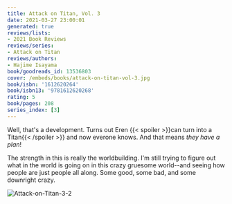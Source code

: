 ```yaml
---
title: Attack on Titan, Vol. 3
date: 2021-03-27 23:00:01
generated: true
reviews/lists:
- 2021 Book Reviews
reviews/series:
- Attack on Titan
reviews/authors:
- Hajime Isayama
book/goodreads_id: 13536803
cover: /embeds/books/attack-on-titan-vol-3.jpg
book/isbn: '1612620264'
book/isbn13: '9781612620268'
rating: 5
book/pages: 208
series_index: [3]
---
```

Well, that's a development. Turns out Eren  {{< spoiler >}}can turn into a Titan{{< /spoiler >}}  and now everone knows. And that means *they have a plan*!  

The strength in this is really the worldbuilding. I'm still trying to figure out what in the world is going on in this crazy gruesome world--and seeing how people are just people all along. Some good, some bad, and some downright crazy.  

<!--more-->

![Attack-on-Titan-3-2](/embeds/books/attachments/attack-on-titan-3-2.png)